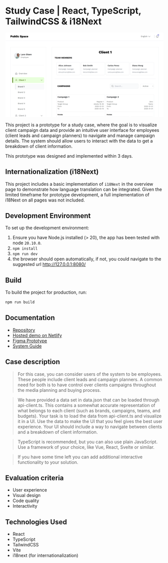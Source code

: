 # Study Case | React, TypeScript, TailwindCSS & i18Next

![Project Implemented Overview](docs/publicSpace.png)

This project is a prototype for a study case, where the goal is to visualize client campaign data and provide an intuitive user interface for employees (client leads and campaign planners) to navigate and manage campaign details. The system should allow users to interact with the data to get a breakdown of client information.

This prototype was designed and implemented within 3 days.

## Internationalization (i18Next)

This project includes a basic implementation of `i18Next` in the overview page to demonstrate how language translation can be integrated.
Given the limited timeframe for prototype development, a full implementation of i18Next on all pages was not included.

## Development Environment

To set up the development environment:

1. Ensure you have Node.js installed (> 20), the app has been tested with node `20.10.0`.
2. `npm install`
3. `npm run dev`
4. the browser should open automatically, if not, you could navigate to the suggested url <http://127.0.0.1:8080/>

## Build

To build the project for production, run:

```bash
npm run build
```

## Documentation

- [Repository](https://github.com/FP22FD/dashboard-public-space)
- [Hosted demo on Netlify](https://dashboard-public-space.netlify.app/)
- [Figma Prototype](https://www.figma.com/proto/b5rDIng0Ep68f8OuEcRbyG/7.Publicis-Norge-%7C-Case-study?page-id=20008%3A25268&node-id=20008-25269&p=f&viewport=298%2C44%2C0.38&t=9QGf6dzb4x69aIXq-1&scaling=min-zoom&content-scaling=fixed)
- [System Guide](https://www.figma.com/proto/b5rDIng0Ep68f8OuEcRbyG/7.Publicis-Norge-%7C-Case-study?page-id=9046%3A70050&node-id=16305-8771&p=f&viewport=327%2C71%2C0.13&t=KRYBuj4kn0msudAp-1&scaling=scale-down&content-scaling=fixed&starting-point-node-id=16305%3A8771)

## Case description

> For this case, you can consider users of the system to be employees.
> These people include client leads and campaign planners.
> A common need for both is to have control over clients campaigns throughout the media planning and buying process.

> We have provided a data set in data.json that can be loaded through api-client.ts.
> This contains a somewhat accurate representation of what belongs to each client (such as brands, campaigns, teams, and budgets).
> Your task is to load the data from api-client.ts and visualize it in a UI.
> Use the data to make the UI that you feel gives the best user experience.
> Your UI should include a way to navigate between clients and a breakdown of client information.

> TypeScript is recommended, but you can also use plain JavaScript.
> Use a framework of your choice, like Vue, React, Svelte or similar.

> If you have some time left you can add additional interactive functionality to your solution.

## Evaluation criteria

- User experience
- Visual design
- Code quality
- Interactivity

## Technologies Used

- React
- TypeScript
- TailwindCSS
- Vite
- i18next (for internationalization)
